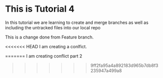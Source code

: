 # This is Tutorial 4 

In this tutorial we are learning to create and merge branches as well as including the untracked files into our local repo


This is a change done from Feature branch. 

<<<<<<< HEAD
I am creating a conlfict.

=======
I am creating conflict part 2
>>>>>>> 9ff2fa95a4a892183d965b7db8f3235947a499a8
